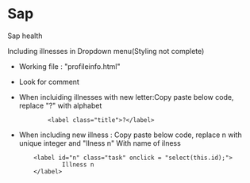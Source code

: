 # Sap
Sap health

Including illnesses in Dropdown menu(Styling not complete)
- Working file : "profileinfo.html"
- Look for comment <!---------List of checkboxes and options----------->
- When incluiding illnesses with new letter:Copy paste below code, replace "?" with alphabet
              
              <label class="title">?</label>
              
              
              
- When including new illness : Copy paste below code, replace n with unique integer and "Ilness n" With name of ilness
     
          <label id="n" class="task" onclick = "select(this.id);">
                  Illness n
          </label>
